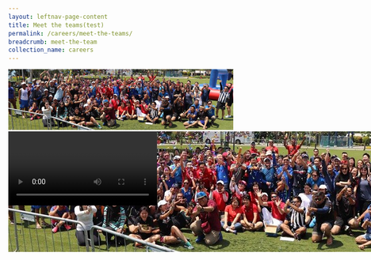 ```yaml
---
layout: leftnav-page-content
title: Meet the teams(test)
permalink: /careers/meet-the-teams/
breadcrumb: meet-the-team
collection_name: careers
---
```


<div class="col is-12">
	<div class="hero" style="width: 90%;height: 16%;">
		<img src="../images/careers/hero-banner.jpg"/>
	</div>
 	<div class="hero" style="width: 90%;height: 16%;">
		<img src="../images/careers/hero-banner.jpg" style="position: fixed;z-index:-1;"/>
	</div>
  <video controls>
  <source src="video/careers/test.mp4" type="video/mp4">
  Your browser does not support the video tag.
  </video>
</div>
